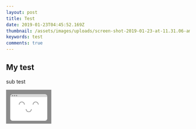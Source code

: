 ```yaml
---
layout: post
title: Test
date: 2019-01-23T04:45:52.169Z
thumbnail: /assets/images/uploads/screen-shot-2019-01-23-at-11.31.06-am.png
keywords: test
comments: true
---
```


## My test

sub test

![](/assets/images/uploads/screen-shot-2019-01-23-at-11.31.06-am.png)
